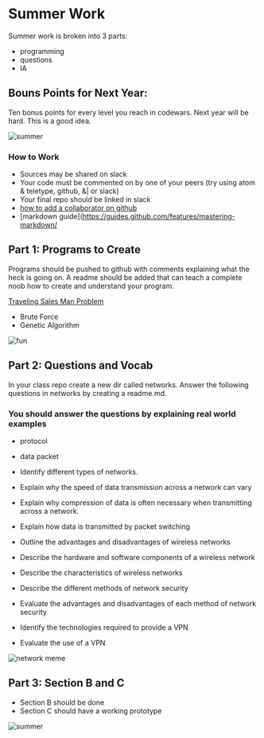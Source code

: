 # Summer Work

Summer work is broken into 3 parts: 
- programming 
- questions 
- IA

## Bouns Points for Next Year:
Ten bonus points for every level you reach in codewars. Next year will be hard. This is a good idea.


![summer](https://pre00.deviantart.net/0be9/th/pre/f/2014/104/4/d/summer_doge_wallpaper_by_nicdroidph-d7eir0s.png)

### How to Work
- Sources may be shared on slack
- Your code must be commented on by one of your peers (try using atom & teletype, github, &| or slack)
- Your final repo should be linked in slack
- [how to add a collaborator on github](https://stackoverflow.com/questions/7920320/adding-a-collaborator-to-my-free-github-account)
- [markdown guide](https://guides.github.com/features/mastering-markdown/


## Part 1: Programs to Create

Programs should be pushed to github with comments explaining what the heck is going on. A readme should be added that can teach a complete noob how to create and understand your program.

[Traveling Sales Man Problem](https://www.youtube.com/watch?v=BAejnwN4Ccw&list=PLRqwX-V7Uu6YJ3XfHhT2Mm4Y5I99nrIKX&index=32)

- Brute Force
- Genetic Algorithm

![fun](https://cdn-images-1.medium.com/max/500/1*qZoBA3wFh-82y2N3qQCdpw.jpeg)



## Part 2: Questions and Vocab

In your class repo create a new dir called networks. Answer the following questions in networks by creating a readme.md.

### You should answer the questions by explaining real world examples

- protocol

- data packet

- Identify different types of networks.

- Explain why the speed of data transmission across a network can vary

- Explain why compression of data is often necessary when transmitting across a network.

- Explain how data is transmitted by packet switching

- Outline the advantages and disadvantages of wireless networks

- Describe the hardware and software components of a wireless network

- Describe the characteristics of wireless networks

- Describe the different methods of network security

- Evaluate the advantages and disadvantages of each method of network security

- Identify the technologies required to provide a VPN

- Evaluate the use of a VPN

![network meme](https://i.pinimg.com/originals/c1/55/a1/c155a1b393899ffd7c36ff01090ce8f5.jpg)


## Part 3: Section B and C
- Section B should be done
- Section C should have a working prototype

![summer](https://i.imgur.com/zmX4bRU.png)

